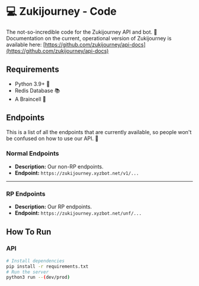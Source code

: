 # 💻 Zukijourney - Code

The not-so-incredible code for the Zukijourney API and bot. 🤖
Documentation on the current, operational version of Zukijourney is available here: [https://github.com/zukijourney/api-docs](https://github.com/zukijourney/api-docs)

## Requirements
- Python 3.9+ 🐍
- Redis Database 📚
- A Braincell 🧠

## Endpoints
This is a list of all the endpoints that are currently available, so people won't be confused on how to use our API. 🚀
### Normal Endpoints
- **Description:** Our non-RP endpoints.
- **Endpoint:** `https://zukijourney.xyzbot.net/v1/...`
***
### RP Endpoints
- **Description:** Our RP endpoints.
- **Endpoint:** `https://zukijourney.xyzbot.net/unf/...`
## How To Run
### API
```bash
# Install dependencies
pip install -r requirements.txt
# Run the server
python3 run --(dev/prod)
```
